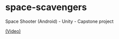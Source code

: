 # space-scavengers
Space Shooter (Android) - Unity - Capstone project

[(Video)](https://youtu.be/F9G9_noBL44)

